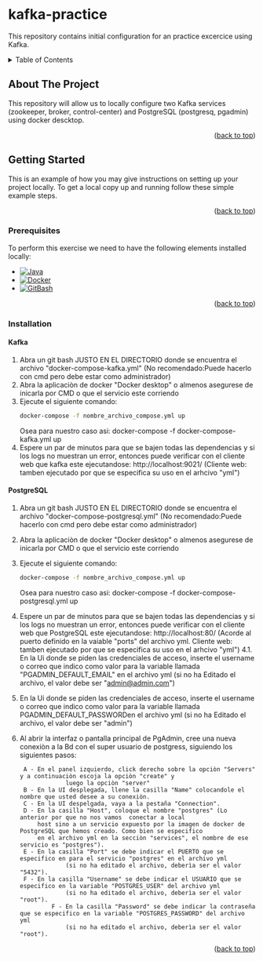 # kafka-practice
This repository contains initial configuration for an practice excercice using Kafka.

<!-- TABLE OF CONTENTS -->
<details>
  <summary>Table of Contents</summary>
  <ol>
    <li>
      <a href="#about-the-project">About The Project</a>
      <ul>
        <li><a href="#built-with">Prerequisites</a></li>
      </ul>
    </li>
    <li>
      <a href="#getting-started">Getting Started</a>
      <ul>
        <li><a href="#prerequisites">Prerequisites</a></li>
        <li><a href="#installation">Installation</a></li>
      </ul>
    </li>
    <li><a href="#usage">Usage</a></li>
    <li><a href="#roadmap">Roadmap</a></li>
    <li><a href="#contributing">Contributing</a></li>
    <li><a href="#license">License</a></li>
    <li><a href="#contact">Contact</a></li>
    <li><a href="#acknowledgments">Acknowledgments</a></li>
  </ol>
</details>

<!-- ABOUT THE PROJECT -->
## About The Project

This repository will allow us to locally configure two Kafka services (zookeeper, broker, control-center) and PostgreSQL (postgresq, pgadmin) using docker descktop.

<p align="right">(<a href="#readme-top">back to top</a>)</p>


<!-- GETTING STARTED -->
## Getting Started

This is an example of how you may give instructions on setting up your project locally.
To get a local copy up and running follow these simple example steps.

<p align="right">(<a href="#readme-top">back to top</a>)</p>

### Prerequisites

To perform this exercise we need to have the following elements installed locally:

* [![Java][Java.ico]][Java-url]
* [![Docker][Docker.ico]][Docker-url]
* [![GitBash][GitBash.ico]][GitBash-url]

<p align="right">(<a href="#readme-top">back to top</a>)</p>

### Installation

#### Kafka
1. Abra un git bash JUSTO EN EL DIRECTORIO donde se encuentra el archivo "docker-compose-kafka.yml"
    (No recomendado:Puede hacerlo con cmd pero debe estar como administrador)
2. Abra la aplicaciòn de docker "Docker desktop" o almenos asegurese de inicarla por CMD o que el servicio este corriendo
3. Ejecute el siguiente comando:
	```sh
	docker-compose -f nombre_archivo_compose.yml up
	```
    Osea para nuestro caso asi: docker-compose -f docker-compose-kafka.yml up
4. Espere un par de minutos para que se bajen todas las dependencias y si los logs no muestran un error, entonces 
    puede verificar con el cliente web que kafka este ejecutandose: http://localhost:9021/
    (Cliente web: tamben ejecutado por que se especifica su uso en el arhcivo "yml")
	
#### PostgreSQL
1. Abra un git bash JUSTO EN EL DIRECTORIO donde se encuentra el archivo "docker-compose-postgresql.yml" 
    (No recomendado:Puede hacerlo con cmd pero debe estar como administrador)
2. Abra la aplicaciòn de docker "Docker desktop" o almenos asegurese de inicarla por CMD o que el servicio este corriendo
3. Ejecute el siguiente comando: 
	```sh
	docker-compose -f nombre_archivo_compose.yml up
	```
    Osea para nuestro caso asi: docker-compose -f docker-compose-postgresql.yml up
4. Espere un par de minutos para que se bajen todas las dependencias y si los logs no muestran un error, entonces 
    puede verificar con el cliente web que PostgreSQL este ejecutandose: http://localhost:80/
    (Acorde al puerto definido en la vaiable "ports" del archivo yml. Cliente web: tamben ejecutado por que se especifica su uso en el arhcivo "yml")
4.1. En la Ui donde se piden las credenciales de acceso, inserte el username o correo que indico como valor para la variable llamada 
     "PGADMIN_DEFAULT_EMAIL" en el archivo yml (si no ha Editado el archivo, el valor debe ser "admin@admin.com")
5. En la Ui donde se piden las credenciales de acceso, inserte el username o correo que indico como valor para la variable llamada 
     PGADMIN_DEFAULT_PASSWORDen el archivo yml (si no ha Editado el archivo, el valor debe ser "admin")
6. Al abrir la interfaz o pantalla principal de PgAdmin, cree una nueva conexiòn a la Bd con el super usuario de postgress, siguiendo los 
    siguientes pasos:
       
		A - En el panel izquierdo, click derecho sobre la opciòn "Servers" y a continuaciòn escoja la opciòn "create" y
                    luego la opciòn "server"
		B - En la UI desplegada, llene la casilla "Name" colocandole el nombre que usted desee a su conexiòn.
		C - En la UI despelgada, vaya a la pestaña "Connection".
		D - En la casilla "Host", coloque el nombre "postgres" (Lo anterior por que no nos vamos  conectar a local 
			host sino a un servicio expuesto por la imagen de docker de PostgreSQL que hemos creado. Como bien se especifico 
			en el archivo yml en la secciòn "services", el nombre de ese servicio es "postgres").
		E - En la casilla "Port" se debe indicar el PUERTO que se especifico en para el servicio "postgres" en el archivo yml 
                    (si no ha editado el archivo, deberìa ser el valor "5432").
		F - En la casilla "Username" se debe indicar el USUARIO que se especifico en la variable "POSTGRES_USER" del archivo yml 
                    (si no ha editado el archivo, deberìa ser el valor "root").
                F - En la casilla "Password" se debe indicar la contraseña que se especifico en la variable "POSTGRES_PASSWORD" del archivo yml 
                    (si no ha editado el archivo, deberìa ser el valor "root").    
    
<p align="right">(<a href="#readme-top">back to top</a>)</p>


<!-- MARKDOWN LINKS & IMAGES -->
<!-- https://www.markdownguide.org/basic-syntax/#reference-style-links -->
[Java.ico]: https://img.shields.io/badge/Java-DD0031?style=for-the-badge&logo=java&logoColor=white
[Java-url]: https://www.oracle.com/java/technologies/javase/jdk18-archive-downloads.html
[Docker.ico]: https://www.docker.com/wp-content/uploads/2022/05/Docker_Temporary_Image_Social_Thumbnail_1200x630_v5.png
[Docker-url]: https://www.docker.com/products/docker-desktop/
[GitBash.ico]: https://git-scm.com/favicon.ico
[GitBash-url]: https://git-scm.com/downloads